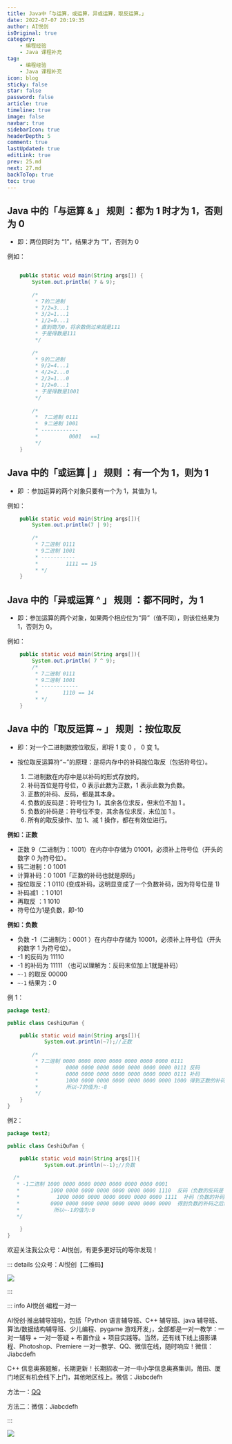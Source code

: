 ```yaml
---
title: Java中「与运算，或运算，异或运算，取反运算。」
date: 2022-07-07 20:19:35
author: AI悦创
isOriginal: true
category: 
    - 编程经验
    - Java 课程补充
tag:
    - 编程经验
    - Java 课程补充
icon: blog
sticky: false
star: false
password: false
article: true
timeline: true
image: false
navbar: true
sidebarIcon: true
headerDepth: 5
comment: true
lastUpdated: true
editLink: true
prev: 25.md
next: 27.md
backToTop: true
toc: true
---
```


## Java 中的「与运算 & 」 规则 ：都为 1 时才为 1，否则为 0

- 即：两位同时为 “1”，结果才为 “1”，否则为 0

例如：

```java

    public static void main(String args[]) {
        System.out.println( 7 & 9);
        
        /*
         * 7的二进制
         * 7/2=3...1
         * 3/2=1...1
         * 1/2=0...1
         * 直到商为0，将余数倒过来就是111
         * 于是得数是111
         */
        
        /*
         * 9的二进制
         * 9/2=4...1
         * 4/2=2...0
         * 2/2=1...0
         * 1/2=0...1
         * 于是得数是1001
         */
        
        /*
         *  7二进制 0111    
         *  9二进制 1001
         * ------------ 
         *          0001   ==1
         */        
    }
```

## Java 中的「或运算 | 」 规则 ：有一个为 1，则为 1

- 即 ：参加运算的两个对象只要有一个为 1，其值为 1。

例如：

```java
    public static void main(String args[]){        
        System.out.println(7 | 9);    
        
        /*
         * 7二进制 0111
         * 9二进制 1001
         * -----------
         *         1111 == 15
         * */    
    }
```

## Java 中的「异或运算 ^ 」 规则 ：都不同时，为 1

- 即：参加运算的两个对象，如果两个相应位为“异”（值不同），则该位结果为 1，否则为 0。

例如：

```java
    public static void main(String args[]){
        System.out.println( 7 ^ 9);
        /*
         * 7二进制 0111
         * 9二进制 1001
         * ------------
         *        1110 == 14
         * */
    }    
```

## Java 中的「取反运算 ~ 」 规则 ：按位取反

- 即：对一个二进制数按位取反，即将 1 变 0 ， 0 变 1。

- 按位取反运算符“~”的原理：是将内存中的补码按位取反（包括符号位）。

    1. 二进制数在内存中是以补码的形式存放的。
    2. 补码首位是符号位，0 表示此数为正数，1 表示此数为负数。
    3. 正数的补码、反码，都是其本身。
    4. 负数的反码是：符号位为 1，其余各位求反，但末位不加 1 。
    5. 负数的补码是：符号位不变，其余各位求反，末位加 1 。
    6. 所有的取反操作、加 1、减 1 操作，都在有效位进行。

**例如：正数**

- 正数 9（二进制为：1001）在内存中存储为 01001，必须补上符号位（开头的数字 0 为符号位）。
- 转二进制：0 1001
- 计算补码：0 1001「正数的补码也就是原码」
- 按位取反：1 0110 (变成补码，这明显变成了一个负数补码，因为符号位是 1)
- 补码减1 ：1 0101
- 再取反 ：1 1010
- 符号位为1是负数，即-10

**例如：负数**

- 负数 -1（二进制为：0001 ）在内存中存储为 10001，必须补上符号位（开头的数字 1 为符号位）。
- -1 的反码为 11110
- -1 的补码为 11111 （也可以理解为：反码末位加上1就是补码）
- `~-1` 的取反 00000
- `~-1` 结果为：0

例 1：

```java
package test2;

public class CeshiQuFan {

    public static void main(String args[]){
            System.out.println(~7);//正数    
    
        /*
         * 7二进制 0000 0000 0000 0000 0000 0000 0000 0111
         *         0000 0000 0000 0000 0000 0000 0000 0111 反码
         *         0000 0000 0000 0000 0000 0000 0000 0111 补码        
         *         1000 0000 0000 0000 0000 0000 0000 1000 得到正数的补码之后进行取反 (这时得到的是负数)符号位为： 1
         *         所以~7的值为:-8
         */
    }
}    
```

例2：

```java
package test2;

public class CeshiQuFan {

    public static void main(String args[]){
            System.out.println(~-1);//负数    
            
  /*
   * -1二进制 1000 0000 0000 0000 0000 0000 0000 0001
   *          1000 0000 0000 0000 0000 0000 0000 1110  反码（负数的反码是：符号位为1，其余各位求反，但末位不加1。）
   *            1000 0000 0000 0000 0000 0000 0000 1111  补码（负数的补码是：符号位不变，其余各位求反，末位加1 。）
   *          0000 0000 0000 0000 0000 0000 0000 0000  得到负数的补码之后进行取反 (这时得到的是正数) 符号位为： 0
   *           所以~-1的值为:0
   */
            
    }
}
```

欢迎关注我公众号：AI悦创，有更多更好玩的等你发现！

::: details 公众号：AI悦创【二维码】

![](/gzh.jpg)

:::

::: info AI悦创·编程一对一

AI悦创·推出辅导班啦，包括「Python 语言辅导班、C++ 辅导班、java 辅导班、算法/数据结构辅导班、少儿编程、pygame 游戏开发」，全部都是一对一教学：一对一辅导 + 一对一答疑 + 布置作业 + 项目实践等。当然，还有线下线上摄影课程、Photoshop、Premiere 一对一教学、QQ、微信在线，随时响应！微信：Jiabcdefh

C++ 信息奥赛题解，长期更新！长期招收一对一中小学信息奥赛集训，莆田、厦门地区有机会线下上门，其他地区线上。微信：Jiabcdefh

方法一：[QQ](http://wpa.qq.com/msgrd?v=3&uin=1432803776&site=qq&menu=yes)

方法二：微信：Jiabcdefh

:::

![](/zsxq.jpg)




